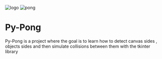 ![logo](https://user-images.githubusercontent.com/57450098/130077926-d2cc0e5a-8dee-4cd0-bdfa-2e83dc7db6bb.png)
![pong](https://user-images.githubusercontent.com/57450098/130078098-5b878841-d63c-4739-9d78-31ed1f0f59c1.png)
# Py-Pong
Py-Pong is a project where the goal is to learn how to detect canvas sides , objects sides and then simulate collisions between them with the tkinter library
